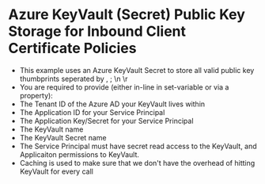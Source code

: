# Azure KeyVault (Secret) Public Key Storage for Inbound Client Certificate Policies
- This example uses an Azure KeyVault Secret to store all valid public key thumbprints seperated by , ; \n \r 
- You are required to provide (either in-line in set-variable or via a property):
 - The Tenant ID of the Azure AD your KeyVault lives within
 - The Application ID for your Service Principal
 - The Application Key/Secret for your Service Principal
 - The KeyVault name
 - The KeyVault Secret name
- The Service Principal must have secret read access to the KeyVault, and Applicaiton permissions to KeyVault.
- Caching is used to make sure that we don't have the overhead of hitting KeyVault for every call